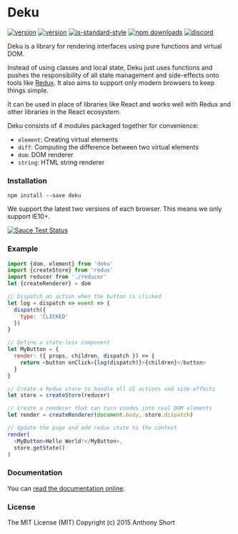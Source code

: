 # Deku

[![version](https://img.shields.io/travis/dekujs/deku.svg?style=flat-square)](https://travis-ci.org/dekujs/deku)
[![version](https://img.shields.io/npm/v/deku.svg?style=flat-square)](https://www.npmjs.com/package/deku)
[![js-standard-style](https://img.shields.io/badge/code%20style-standard-brightgreen.svg?style=flat-square)](https://github.com/feross/standard)
[![npm downloads](https://img.shields.io/npm/dm/deku.svg?style=flat-square)](https://www.npmjs.com/package/deku)
[![discord](https://img.shields.io/badge/Discord-Join%20Chat%20→-738BD7.svg?style=flat-square)](https://discord.gg/0gNkyCAVkDYsBaFe)

Deku is a library for rendering interfaces using pure functions and virtual DOM.

Instead of using classes and local state, Deku just uses functions and pushes the responsibility of all state management and side-effects onto tools like [Redux](http://redux.js.org/). It also aims to support only modern browsers to keep things simple.

It can be used in place of libraries like React and works well with Redux and other libraries in the React ecosystem.

Deku consists of 4 modules packaged together for convenience:

* `element`: Creating virtual elements
* `diff`: Computing the difference between two virtual elements
* `dom`: DOM renderer
* `string`: HTML string renderer

### Installation

```
npm install --save deku
```

We support the latest two versions of each browser. This means we only support IE10+.

[![Sauce Test Status](https://saucelabs.com/browser-matrix/deku.svg)](https://saucelabs.com/u/deku)

### Example

```js
import {dom, element} from 'deku'
import {createStore} from 'redux'
import reducer from './reducer'
let {createRenderer} = dom

// Dispatch an action when the button is clicked
let log = dispatch => event => {
  dispatch({
    type: 'CLICKED'
  })
}

// Define a state-less component
let MyButton = {
  render: ({ props, children, dispatch }) => {
    return <button onClick={log(dispatch)}>{children}</button>
  }
}

// Create a Redux store to handle all UI actions and side-effects
let store = createStore(reducer)

// Create a renderer that can turn vnodes into real DOM elements
let render = createRenderer(document.body, store.dispatch)

// Update the page and add redux state to the context
render(
  <MyButton>Hello World!</MyButton>,
  store.getState()
)
```

### Documentation

You can [read the documentation online](https://dekujs.github.io/deku).

### License

The MIT License (MIT) Copyright (c) 2015 Anthony Short
